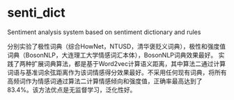 # senti_dict
Sentiment analysis system based on sentiment dictionary and rules

分别实验了极性词典（综合HowNet，NTUSD，清华褒贬义词典），极性和强度值词典（BosonNLP，大连理工大学情感词汇本体），BosonNLP词典效果最好。
实践了两种扩展词典算法，都是基于Word2vec计算语义距离，其中算法二通过计算词语与基准词余弦距离作为该词情感得分效果最好。不采用任何现有词典，将所有高频词作为情感词通过算法二计算情感倾向和强度值，正确率最高达到了83.4%。该方法优点是无监督学习，泛化性好。
